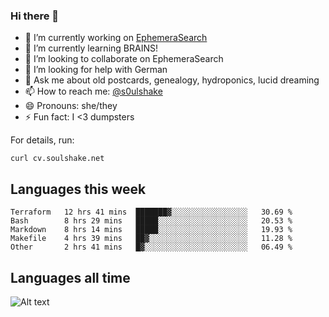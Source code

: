 ### Hi there 👋

<!--
**soulshake/soulshake** is a ✨ _special_ ✨ repository because its `README.md` (this file) appears on your GitHub profile.

Here are some ideas to get you started:

- 🔭 I’m currently working on ...
- 🌱 I’m currently learning ...
- 👯 I’m looking to collaborate on ...
- 🤔 I’m looking for help with ...
- 💬 Ask me about ...
- 📫 How to reach me: ...
- 😄 Pronouns: ...
- ⚡ Fun fact: ...
-->


- 🔭 I’m currently working on [EphemeraSearch](https://www.ephemerasearch.com/)
- 🌱 I’m currently learning BRAINS!
- 👯 I’m looking to collaborate on EphemeraSearch
- 🤔 I’m looking for help with German
- 💬 Ask me about old postcards, genealogy, hydroponics, lucid dreaming
- 📫 How to reach me: [@s0ulshake](https://twitter.com/soulshake)
- 😄 Pronouns: she/they
- ⚡ Fun fact: I <3 dumpsters

For details, run:

```
curl cv.soulshake.net
```

## Languages this week

<!--START_SECTION:waka-->
```text
Terraform   12 hrs 41 mins  ███████▓░░░░░░░░░░░░░░░░░   30.69 % 
Bash        8 hrs 29 mins   █████░░░░░░░░░░░░░░░░░░░░   20.53 % 
Markdown    8 hrs 14 mins   █████░░░░░░░░░░░░░░░░░░░░   19.93 % 
Makefile    4 hrs 39 mins   ██▓░░░░░░░░░░░░░░░░░░░░░░   11.28 % 
Other       2 hrs 41 mins   █▓░░░░░░░░░░░░░░░░░░░░░░░   06.49 % 
```
<!--END_SECTION:waka-->

## Languages all time
![Alt text](https://wakatime.com/share/@aj/6aa10b67-a5e9-4fb1-acaf-8692f4385172.svg)
